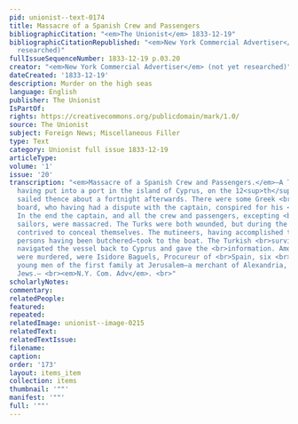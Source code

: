 ```yaml
---
pid: unionist--text-0174
title: Massacre of a Spanish Crew and Passengers
bibliographicCitation: "<em>The Unionist</em> 1833-12-19"
bibliographicCitationRepublished: "<em>New York Commercial Advertiser</em> (not yet
  researched)"
fullIssueSequenceNumber: 1833-12-19 p.03.20
creator: "<em>New York Commercial Advertiser</em> (not yet researched)"
dateCreated: '1833-12-19'
description: Murder on the high seas
language: English
publisher: The Unionist
IsPartOf: 
rights: https://creativecommons.org/publicdomain/mark/1.0/
source: The Unionist
subject: Foreign News; Miscellaneous Filler
type: Text
category: Unionist full issue 1833-12-19
articleType: 
volume: '1'
issue: '20'
transcription: "<em>Massacre of a Spanish Crew and Passengers.</em>—A Turkish galliot
  having put into a port in the island of Cyprus, on the 12<sup>th</sup>of July last,
  sailed thence about a fortnight afterwards. There were some Greek <br>sailors on
  board, who having had a dispute with the captain, conspired for his <br>destruction.
  In the end the captain, and all the crew and passengers, excepting <br>two Turkish
  sailors, were massacred. The Turks were both wounded, but during the <br>mutiny
  contrived to conceal themselves. The mutineers, having accomplished their <br>bloody—sixteen
  persons having been butchered—took to the boat. The Turkish <br>survivors, thereupon
  navigated the vessel back to Cyprus and gave the <br>information. Among those who
  were murdered, were Isidore Baguels, Procureur of <br>Spain, six <br><em>religueses</em>—two
  young men of the first family at Jerusalem—a merchant of Alexandria, and <br>two
  Jews.— <br><em>N.Y. Com. Adv</em>. <br>"
scholarlyNotes: 
commentary: 
relatedPeople: 
featured: 
repeated: 
relatedImage: unionist--image-0215
relatedText: 
relatedTextIssue: 
filename: 
caption: 
order: '173'
layout: items_item
collection: items
thumbnail: '""'
manifest: '""'
full: '""'
---
```

